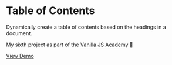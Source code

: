 # Table of Contents

Dynamically create a table of contents based on the headings in a document.

My sixth project as part of the [Vanilla JS Academy](https://vanillajsacademy.com/) 🥳

[View Demo](https://kieranbarker.github.io/table-of-contents/)
